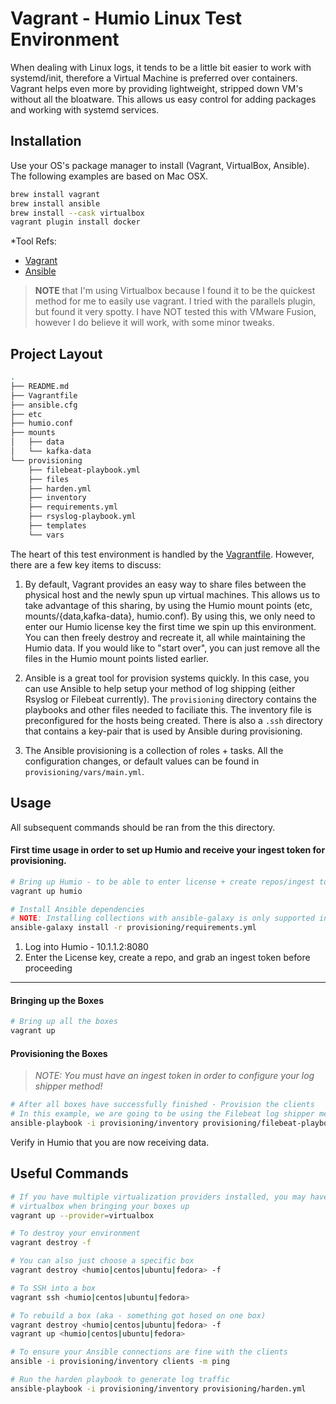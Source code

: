 # Vagrant - Humio Linux Test Environment

When dealing with Linux logs, it tends to be a little bit easier to work with systemd/init,
therefore a Virtual Machine is preferred over containers. Vagrant helps even more by providing
lightweight, stripped down VM's without all the bloatware. This allows us easy control for adding
packages and working with systemd services.

## Installation

Use your OS's package manager to install (Vagrant, VirtualBox, Ansible). The following examples
are based on Mac OSX.

```bash
brew install vagrant
brew install ansible
brew install --cask virtualbox
vagrant plugin install docker
```

\*Tool Refs:
* [Vagrant](https://www.vagrantup.com/docs)
* [Ansible](https://docs.ansible.com/ansible/2.9/index.html)

> **NOTE** that I'm using Virtualbox because I found it to be the quickest method for me to easily use
> vagrant. I tried with the parallels plugin, but found it very spotty. I have NOT tested this with
> VMware Fusion, however I do believe it will work, with some minor tweaks.

## Project Layout

```bash
.
├── README.md
├── Vagrantfile
├── ansible.cfg
├── etc
├── humio.conf
├── mounts
│   ├── data
│   └── kafka-data
└── provisioning
    ├── filebeat-playbook.yml
    ├── files
    ├── harden.yml
    ├── inventory
    ├── requirements.yml
    ├── rsyslog-playbook.yml
    ├── templates
    └── vars
```

The heart of this test environment is handled by the [Vagrantfile](./Vagrantfile). However, there are a few key
items to discuss:

1. By default, Vagrant provides an easy way to share files between the physical host and the newly
spun up virtual machines. This allows us to take advantage of this sharing, by using the Humio
mount points (etc, mounts/{data,kafka-data}, humio.conf). By using this, we only need to enter our
Humio license
key the first time we spin up this environment. You can then freely destroy and recreate it, all
while maintaining the Humio data. If you would like to "start over", you can just remove all the
files in the Humio mount points listed earlier.

2. Ansible is a great tool for provision systems quickly. In this case, you can use Ansible to
help setup your method of log shipping (either Rsyslog or Filebeat currently). The `provisioning`
directory contains the playbooks and other files needed to faciliate this. The inventory file is
preconfigured for the hosts being created. There is also a `.ssh` directory that contains a key-pair
that is used by Ansible during provisioning.

3. The Ansible provisioning is a collection of roles + tasks. All the configuration changes, or
default values can be found in `provisioning/vars/main.yml`.

## Usage

All subsequent commands should be ran from the this directory.
#### First time usage in order to set up Humio and receive your ingest token for provisioning.

```bash
# Bring up Humio - to be able to enter license + create repos/ingest tokens
vagrant up humio

# Install Ansible dependencies
# NOTE: Installing collections with ansible-galaxy is only supported in ansible 2.9+
ansible-galaxy install -r provisioning/requirements.yml
```

1. Log into Humio - 10.1.1.2:8080
2. Enter the License key, create a repo, and grab an ingest token before proceeding
___
#### Bringing up the Boxes
```bash
# Bring up all the boxes
vagrant up
```
#### Provisioning the Boxes
> *NOTE: You must have an ingest token in order to configure your log shipper method!*
```bash
# After all boxes have successfully finished - Provision the clients
# In this example, we are going to be using the Filebeat log shipper method
ansible-playbook -i provisioning/inventory provisioning/filebeat-playbook.yml -e "ingest_token=INGEST_TOKEN"
```

Verify in Humio that you are now receiving data.

## Useful Commands

```bash
# If you have multiple virtualization providers installed, you may have to specify
# virtualbox when bringing your boxes up
vagrant up --provider=virtualbox

# To destroy your environment
vagrant destroy -f

# You can also just choose a specific box
vagrant destroy <humio|centos|ubuntu|fedora> -f

# To SSH into a box
vagrant ssh <humio|centos|ubuntu|fedora>

# To rebuild a box (aka - something got hosed on one box)
vagrant destroy <humio|centos|ubuntu|fedora> -f
vagrant up <humio|centos|ubuntu|fedora>

# To ensure your Ansible connections are fine with the clients
ansible -i provisioning/inventory clients -m ping

# Run the harden playbook to generate log traffic
ansible-playbook -i provisioning/inventory provisioning/harden.yml
```
